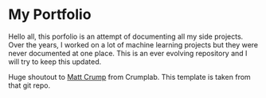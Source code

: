 # My Portfolio
Hello all, this porfolio is an attempt of documenting all my side projects. Over the years, I worked on a lot of machine learning projects but they were never documented at one place. This is an ever evolving repository and I will try to keep this updated.

Huge shoutout to [Matt Crump](https://github.com/CrumpLab?tab=repositories) from Crumplab. This template is taken from that git repo.

